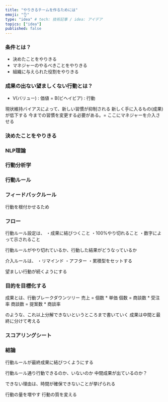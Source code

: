 ```yaml
---
title: "やりきるチームを作るためには"
emoji: "👌"
type: "idea" # tech: 技術記事 / idea: アイデア
topics: ["idea"]
published: false
---
```


### 条件とは？
- 決めたことをやりきる
- マネジャーのやるべきことをやりきる
- 組織に与えられた役割をやりきる


### 成果の出ない望ましくない行動とは？
- V(バリュー) : 価値 = B(ビヘイビア) : 行動


現状維持バイアスによって、新しい習慣が抑制される
新しく手に入るもの(成果)が低下する
今までの習慣を変更する必要がある。= ここにマネジャーを介入させる


### 決めたことをやりきる


### NLP理論

### 行動分析学


### 行動ルール

### フィードバックルール
行動を根付かせるため

### フロー
行動ルール設定は、
・成果に結びつくこと
・100%やり切れること
・数字によって示されること

行動ルールがやり切れているか、行動した結果がどうなっているか

介入ルールは、
・リマインド
・アフター
・累積型をセットする

望ましい行動が続くようにする


### 目的を目標化する

成果とは、行動ブレークダウンツリー
売上 = 個数 * 単価 
個数 = 商談数 * 受注率
商談数 = 提案数 * 商談率

のような、これ以上分解できないというところまで書いていく
成果は中間と最終に分けて考える

### スコアリングシート


### 結論
行動ルールが最終成果に結びつくようにする


行動ルール通り行動できるのか、いないのか
中間成果が出ているのか？

できない理由は、時間が確保できないことが挙げられる

行動の量を増やす
行動の質を変える



